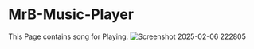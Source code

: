 # MrB-Music-Player
This Page contains song for Playing.
![Screenshot 2025-02-06 222805](https://github.com/user-attachments/assets/fb0ff72a-8c63-424a-87fc-f11b60c97871)
